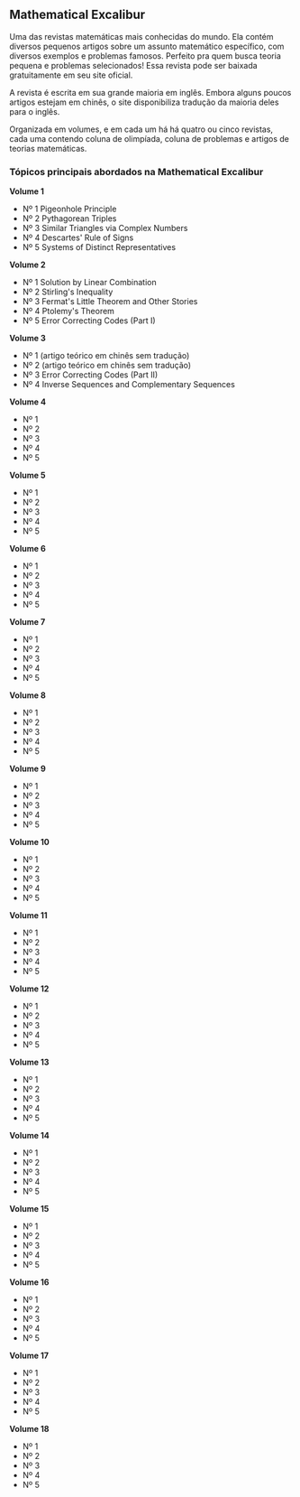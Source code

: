 ## Mathematical Excalibur

Uma das revistas matemáticas mais conhecidas do mundo. Ela contém diversos pequenos artigos sobre um assunto matemático específico, com diversos exemplos e problemas famosos. Perfeito pra quem busca teoria pequena e problemas selecionados!
Essa revista pode ser baixada gratuitamente em seu site oficial.

A revista é escrita em sua grande maioria em inglês. Embora alguns poucos artigos estejam em chinês, o site disponibiliza tradução da maioria deles para o inglês.

Organizada em volumes, e em cada um há há quatro ou cinco revistas, cada uma contendo coluna de olimpíada, coluna de problemas e artigos de teorias matemáticas.

### Tópicos principais abordados na Mathematical Excalibur


__Volume 1__

 - Nº 1 Pigeonhole Principle
 - Nº 2 Pythagorean Triples
 - Nº 3 Similar Triangles via Complex Numbers
 - Nº 4 Descartes' Rule of Signs
 - Nº 5 Systems of Distinct Representatives

__Volume 2__

 - Nº 1 Solution by Linear Combination
 - Nº 2 Stirling's Inequality
 - Nº 3 Fermat's Little Theorem and Other Stories
 - Nº 4 Ptolemy's Theorem
 - Nº 5 Error Correcting Codes (Part I)

__Volume 3__

 - Nº 1 (artigo teórico em chinês sem tradução)
 - Nº 2 (artigo teórico em chinês sem tradução)
 - Nº 3 Error Correcting Codes (Part II)
 - Nº 4 Inverse Sequences and Complementary Sequences

__Volume 4__

 - Nº 1
 - Nº 2
 - Nº 3
 - Nº 4
 - Nº 5

__Volume 5__

 - Nº 1
 - Nº 2
 - Nº 3
 - Nº 4
 - Nº 5

__Volume 6__

 - Nº 1
 - Nº 2
 - Nº 3
 - Nº 4
 - Nº 5

__Volume 7__

 - Nº 1
 - Nº 2
 - Nº 3
 - Nº 4
 - Nº 5

__Volume 8__

 - Nº 1
 - Nº 2
 - Nº 3
 - Nº 4
 - Nº 5

__Volume 9__

 - Nº 1
 - Nº 2
 - Nº 3
 - Nº 4
 - Nº 5

__Volume 10__

 - Nº 1
 - Nº 2
 - Nº 3
 - Nº 4
 - Nº 5

__Volume 11__

 - Nº 1
 - Nº 2
 - Nº 3
 - Nº 4
 - Nº 5

__Volume 12__

 - Nº 1
 - Nº 2
 - Nº 3
 - Nº 4
 - Nº 5

__Volume 13__

 - Nº 1
 - Nº 2
 - Nº 3
 - Nº 4
 - Nº 5

__Volume 14__

 - Nº 1
 - Nº 2
 - Nº 3
 - Nº 4
 - Nº 5

__Volume 15__

 - Nº 1
 - Nº 2
 - Nº 3
 - Nº 4
 - Nº 5

__Volume 16__

 - Nº 1
 - Nº 2
 - Nº 3
 - Nº 4
 - Nº 5

__Volume 17__

 - Nº 1
 - Nº 2
 - Nº 3
 - Nº 4
 - Nº 5

__Volume 18__

 - Nº 1
 - Nº 2
 - Nº 3
 - Nº 4
 - Nº 5
